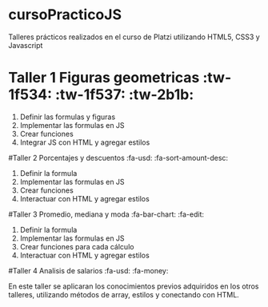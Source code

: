 # cursoPracticoJS
Talleres prácticos realizados en el curso de Platzi utilizando HTML5, CSS3 y Javascript

# Taller 1 Figuras geometricas :tw-1f534: :tw-1f537: :tw-2b1b:

1. Definir las formulas y figuras
2. Implementar las formulas en JS
3. Crear funciones 
4. Integrar JS con HTML y agregar estilos

#Taller 2 Porcentajes y descuentos :fa-usd: :fa-sort-amount-desc:

1. Definir la formula
2. Implementar las formulas en JS
3. Crear funciones
4. Interactuar con HTML y agregar estilos

#Taller 3 Promedio, mediana y moda :fa-bar-chart: :fa-edit:

1. Definir la formula
2. Implementar las formulas en JS
3. Crear funciones para cada cálculo
4. Interactuar con HTML y agregar estilos

#Taller 4 Analisis de salarios :fa-usd:  :fa-money:

En este taller se aplicaran los conocimientos
previos adquiridos en los otros talleres, 
utilizando métodos de array, estilos y 
conectando con HTML.